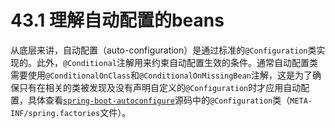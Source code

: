 # 43.1 理解自动配置的beans

从底层来讲，自动配置（auto-configuration）是通过标准的`@Configuration`类实现的。此外，`@Conditional`注解用来约束自动配置生效的条件。通常自动配置类需要使用`@ConditionalOnClass`和`@ConditionalOnMissingBean`注解，这是为了确保只有在相关的类被发现及没有声明自定义的`@Configuration`时才应用自动配置，具体查看[`spring-boot-autoconfigure`](https://github.com/spring-projects/spring-boot/tree/v1.4.1.RELEASE/spring-boot-autoconfigure/src/main/java/org/springframework/boot/autoconfigure)源码中的`@Configuration`类（`META-INF/spring.factories`文件）。

